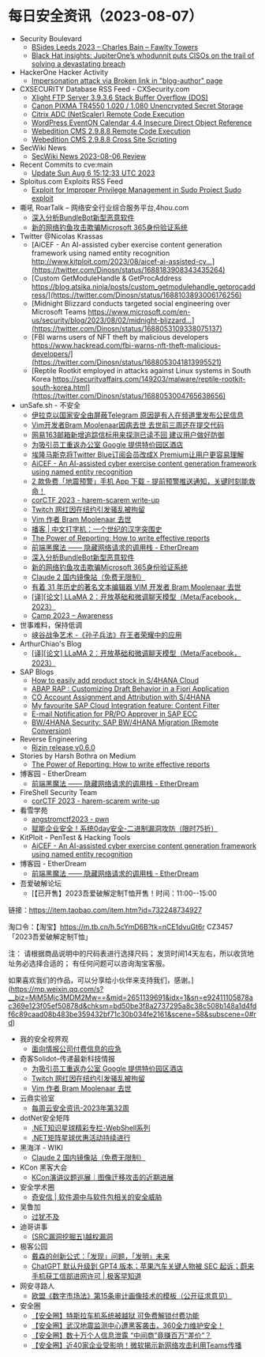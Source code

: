 # 每日安全资讯（2023-08-07）

- Security Boulevard
  - [BSides Leeds 2023 – Charles Bain –  Fawlty Towers](https://securityboulevard.com/2023/08/bsides-leeds-2023-charles-bain-fawlty-towers/)
  - [Black Hat insights: JupiterOne’s whodunnit puts CISOs on the trail of solving a devastating breach](https://securityboulevard.com/2023/08/black-hat-insights-jupiterones-whodunnit-puts-cisos-on-the-trail-of-solving-a-devastating-breach/)
- HackerOne Hacker Activity
  - [Impersonation attack via Broken link in "blog-author" page](https://hackerone.com/reports/1434246)
- CXSECURITY Database RSS Feed - CXSecurity.com
  - [Xlight FTP Server 3.9.3.6 Stack Buffer Overflow (DOS)](https://cxsecurity.com/issue/WLB-2023080032)
  - [Canon PIXMA TR4550 1.020 / 1.080 Unencrypted Secret Storage](https://cxsecurity.com/issue/WLB-2023080031)
  - [Citrix ADC (NetScaler) Remote Code Execution](https://cxsecurity.com/issue/WLB-2023080030)
  - [WordPress EventON Calendar 4.4 Insecure Direct Object Reference](https://cxsecurity.com/issue/WLB-2023080029)
  - [Webedition CMS 2.9.8.8 Remote Code Execution](https://cxsecurity.com/issue/WLB-2023080028)
  - [Webedition CMS 2.9.8.8 Cross Site Scripting](https://cxsecurity.com/issue/WLB-2023080027)
- SecWiki News
  - [SecWiki News 2023-08-06 Review](http://www.sec-wiki.com/?2023-08-06)
- Recent Commits to cve:main
  - [Update Sun Aug  6 15:12:33 UTC 2023](https://github.com/trickest/cve/commit/9c25c9d74128996d833c65a0070609c544318b8f)
- Sploitus.com Exploits RSS Feed
  - [Exploit for Improper Privilege Management in Sudo Project Sudo exploit](https://sploitus.com/exploit?id=4331D355-28DD-52B7-AE70-FBB2C3B7BC00&utm_source=rss&utm_medium=rss)
- 嘶吼 RoarTalk – 网络安全行业综合服务平台,4hou.com
  - [深入分析BundleBot新型恶意软件](https://www.4hou.com/posts/JKXg)
  - [新的网络钓鱼攻击欺骗Microsoft 365身份验证系统](https://www.4hou.com/posts/qpD7)
- Twitter @Nicolas Krassas
  - [AiCEF - An AI-assisted cyber exercise content generation framework using named entity recognition http://www.kitploit.com/2023/08/aicef-ai-assisted-cy...](https://twitter.com/Dinosn/status/1688183908343435264)
  - [Custom GetModuleHandle & GetProcAddress https://blog.atsika.ninja/posts/custom_getmodulehandle_getprocaddress/](https://twitter.com/Dinosn/status/1688103893006176256)
  - [Midnight Blizzard conducts targeted social engineering over Microsoft Teams https://www.microsoft.com/en-us/security/blog/2023/08/02/midnight-blizzard...](https://twitter.com/Dinosn/status/1688053109338075137)
  - [FBI warns users of NFT theft by malicious developers https://www.hackread.com/fbi-warns-nft-theft-malicious-developers/](https://twitter.com/Dinosn/status/1688053041813995521)
  - [Reptile Rootkit employed in attacks against Linux systems in South Korea https://securityaffairs.com/149203/malware/reptile-rootkit-south-korea.html](https://twitter.com/Dinosn/status/1688053004765638656)
- unSafe.sh - 不安全
  - [伊拉克以国家安全由屏蔽Telegram 原因是有人在频道里发布公民信息](https://buaq.net/go-173793.html)
  - [Vim开发者Bram Moolenaar因病去世 去世前三周还在提交代码](https://buaq.net/go-173794.html)
  - [网易163邮箱新增追踪信标用来探测已读不回 建议用户做好防御](https://buaq.net/go-173795.html)
  - [为吸引员工重返办公室 Google 提供特价园区酒店](https://buaq.net/go-173790.html)
  - [埃隆马斯克将Twitter Blue订阅会员改成X Premium让用户更容易理解](https://buaq.net/go-173796.html)
  - [AiCEF - An AI-assisted cyber exercise content generation framework using named entity recognition](https://buaq.net/go-173789.html)
  - [2 款免费「地震预警」手机 App 下载 - 提前预警推送通知，关键时刻能救命！](https://buaq.net/go-173798.html)
  - [corCTF 2023 - harem-scarem write-up](https://buaq.net/go-173799.html)
  - [Twitch 网红因在纽约引发骚乱被拘留](https://buaq.net/go-173791.html)
  - [Vim 作者 Bram Moolenaar 去世](https://buaq.net/go-173792.html)
  - [播客 | 中文打字机：一个世纪的汉字突围史](https://buaq.net/go-173788.html)
  - [The Power of Reporting: How to write effective reports](https://buaq.net/go-173787.html)
  - [前端黑魔法 —— 隐藏网络请求的调用栈 - EtherDream](https://buaq.net/go-173785.html)
  - [深入分析BundleBot新型恶意软件](https://buaq.net/go-173782.html)
  - [新的网络钓鱼攻击欺骗Microsoft 365身份验证系统](https://buaq.net/go-173783.html)
  - [Claude 2 国内镜像站（免费无限制）](https://buaq.net/go-173784.html)
  - [有着 31 年历史的著名文本编辑器 VIM 开发者 Bram Moolenaar 去世](https://buaq.net/go-173779.html)
  - [[译][论文] LLaMA 2：开放基础和微调聊天模型（Meta/Facebook，2023）](https://buaq.net/go-173797.html)
  - [Camp 2023 – Awareness](https://buaq.net/go-173781.html)
- 世事难料，保持低调
  - [峡谷战争艺术 -《孙子兵法》在王者荣耀中的应用](https://blog.csdn.net/ariesjzj/article/details/132121667)
- ArthurChiao's Blog
  - [[译][论文] LLaMA 2：开放基础和微调聊天模型（Meta/Facebook，2023）](https://arthurchiao.github.io/blog/llama2-paper-zh/)
- SAP Blogs
  - [How to easily add product stock in S/4HANA Cloud](https://blogs.sap.com/2023/08/06/how-to-easily-add-product-stock-in-s-4hana-cloud/)
  - [ABAP RAP : Customizing Draft Behavior in a Fiori Application](https://blogs.sap.com/2023/08/06/abap-rap-customizing-draft-behavior-in-a-fiori-application/)
  - [CO Account Assignment and Attribution with S/4HANA](https://blogs.sap.com/2023/08/06/co-account-assignment-and-attribution-with-s-4hana/)
  - [My favourite SAP Cloud Integration feature: Content Filter](https://blogs.sap.com/2023/08/06/my-favourite-sap-cloud-integration-feature-content-filter/)
  - [E-mail Notification for PR/PO Approver in SAP ECC](https://blogs.sap.com/2023/08/06/e-mail-notification-for-pr-po-approver-in-sap/)
  - [BW/4HANA Security: SAP BW/4HANA Migration (Remote Conversion)](https://blogs.sap.com/2023/08/06/bw-4hana-security-sap-bw-4hana-migration-remote-conversion/)
- Reverse Engineering
  - [Rizin release v0.6.0](https://www.reddit.com/r/ReverseEngineering/comments/15k1d6d/rizin_release_v060/)
- Stories by Harsh Bothra on Medium
  - [The Power of Reporting: How to write effective reports](https://hbothra22.medium.com/the-power-of-reporting-how-to-write-effective-reports-4034d6c87eca?source=rss-54fa249211d2------2)
- 博客园 - EtherDream
  - [前端黑魔法 —— 隐藏网络请求的调用栈 - EtherDream](https://www.cnblogs.com/index-html/p/hide-request-initiator.html)
- FireShell Security Team
  - [corCTF 2023 - harem-scarem write-up](https://fireshellsecurity.team/corctf2023-harem-scarem/)
- 看雪学苑
  - [angstromctf2023 - pwn](https://mp.weixin.qq.com/s?__biz=MjM5NTc2MDYxMw==&mid=2458511583&idx=1&sn=6213024c9aebe18308c20ef3d2fada61&chksm=b18ed85586f9514324faa57c8a240c4446c1fbd72b534f3b363df48f0c8d7728b40923ab4ed2&scene=58&subscene=0#rd)
  - [赋能企业安全！系统0day安全-二进制漏洞攻防（限时75折）](https://mp.weixin.qq.com/s?__biz=MjM5NTc2MDYxMw==&mid=2458511583&idx=2&sn=5abcbfe9689cc31587ec3fa07f5217d3&chksm=b18ed85586f951433532f6e06b1e342136c87c64b365e740d5b7428e53edc06be6f464b0524a&scene=58&subscene=0#rd)
- KitPloit - PenTest & Hacking Tools
  - [AiCEF - An AI-assisted cyber exercise content generation framework using named entity recognition](http://www.kitploit.com/2023/08/aicef-ai-assisted-cyber-exercise.html)
- 博客园 - EtherDream
  - [前端黑魔法 —— 隐藏网络请求的调用栈 - EtherDream](https://www.cnblogs.com/index-html/p/hide-request-initiator.html)
- 吾爱破解论坛
  - [【已开售】2023吾爱破解定制T恤开售！时间：11:00--15:00

链接：https://item.taobao.com/item.htm?id=732248734927

淘口令：【淘宝】https://m.tb.cn/h.5cYmD6B?tk=nCE1dvuGt6r CZ3457 「2023吾爱破解定制T恤」

注：
请根据商品说明中的尺码表进行选择尺码；
发货时间14天左右，所以收货地址务必选择合适的；
有任何问题可以咨询淘宝客服。

如果喜欢我们的作品，可以分享给小伙伴来支持我们，感谢。](https://mp.weixin.qq.com/s?__biz=MjM5Mjc3MDM2Mw==&mid=2651139691&idx=1&sn=e92411105878ac369e123f05ef50878d&chksm=bd50be3f8a2737295a8c38c508b148a1d4fdf6c89caad08b483be359432bf71c30b034fe2161&scene=58&subscene=0#rd)
- 我的安全视界观
  - [面向情报公司付费信息的应急](https://mp.weixin.qq.com/s?__biz=MzI3Njk2OTIzOQ==&mid=2247485338&idx=1&sn=794ae1cf2bb72f67429528a256157b8c&chksm=eb6c25e2dc1bacf48da84f1bc449629fb376400b3489ac0d71c464aa6360de6f6c68ae7cd8dd&scene=58&subscene=0#rd)
- 奇客Solidot–传递最新科技情报
  - [为吸引员工重返办公室 Google 提供特价园区酒店](https://www.solidot.org/story?sid=75718)
  - [Twitch 网红因在纽约引发骚乱被拘留](https://www.solidot.org/story?sid=75717)
  - [Vim 作者 Bram Moolenaar 去世](https://www.solidot.org/story?sid=75716)
- 云鼎实验室
  - [每周云安全资讯-2023年第32周](https://mp.weixin.qq.com/s?__biz=MzU3ODAyMjg4OQ==&mid=2247494987&idx=1&sn=3d81dace16736ba8f8c5ecd0a2a51227&chksm=fd7911cdca0e98db7cef10787d482b7106c3d59333c1be9c0a508b6306ec7f83a57b3b47b1b5&scene=58&subscene=0#rd)
- dotNet安全矩阵
  - [.NET知识星球精彩专栏-WebShell系列](https://mp.weixin.qq.com/s?__biz=MzUyOTc3NTQ5MA==&mid=2247488207&idx=1&sn=7e953a45c3a64a6aaa97796b753cbad6&chksm=fa5abc22cd2d3534fd9781db2499e528597b9704fa936411e15a8fa7fcf25456770e0a9aa7c1&scene=58&subscene=0#rd)
  - [.NET矩阵星球优惠活动持续进行](https://mp.weixin.qq.com/s?__biz=MzUyOTc3NTQ5MA==&mid=2247488207&idx=2&sn=826c9497733d28c9095a47c5e17a6db4&chksm=fa5abc22cd2d35342a275002efefeffeaeb5d295c57310a692ce140f68bf4f0c3445d27e8efb&scene=58&subscene=0#rd)
- 黑海洋 - WIKI
  - [Claude 2 国内镜像站（免费无限制）](https://blog.upx8.com/3748)
- KCon 黑客大会
  - [KCon演讲议题巡展｜图像迁移攻击的近期进展](https://mp.weixin.qq.com/s?__biz=MzIzOTAwNzc1OQ==&mid=2651136933&idx=1&sn=85ca7e138a4359c926a9d3e43344a908&chksm=f2c122c5c5b6abd3d18fdfa920a682d40a508675d2d597e26cc07c215a9ad8779b80ffc5da29&scene=58&subscene=0#rd)
- 安全学术圈
  - [奇安信 | 软件源中与软件包相关的安全威胁](https://mp.weixin.qq.com/s?__biz=MzU5MTM5MTQ2MA==&mid=2247489312&idx=1&sn=0a1488ea54a855294f646e2e9eba4b73&chksm=fe2ee8abc95961bd4aee85adaa7b76f6b4ebf05b192d764f6338a6e402eeda481e36a92780a6&scene=58&subscene=0#rd)
- 吴鲁加
  - [过犹不及](https://mp.weixin.qq.com/s?__biz=Mzg5NDY4ODM1MA==&mid=2247484472&idx=1&sn=dc616304b4f48e66364c7371650a2cd4&chksm=c01a8909f76d001fdb4c3993e4ceea0940c9f30069943b1bde06de357792476d7cb63f52832b&scene=58&subscene=0#rd)
- 迪哥讲事
  - [(SRC漏洞挖掘五)越权漏洞](https://mp.weixin.qq.com/s?__biz=MzIzMTIzNTM0MA==&mid=2247491326&idx=1&sn=9faefd1f7675cc5ee24b5771a14688d6&chksm=e8a6149ddfd19d8b9a843b88781af7882b8010c85b07c3c19895377527d9c34d1ee2bd381b20&scene=58&subscene=0#rd)
- 极客公园
  - [戴森的创新公式：「发现」问题，「发明」未来](https://mp.weixin.qq.com/s?__biz=MTMwNDMwODQ0MQ==&mid=2653005349&idx=1&sn=b56becde83ac18d5c37a15945fece67e&chksm=7e54db9349235285d7f1b066354d13ae9d3a3902cd48b02b3aba9643a2a4d378cd5df1a0c985&scene=58&subscene=0#rd)
  - [ChatGPT 默认升级到 GPT4 版本；苹果汽车关键人物被 SEC 起诉；蔚来手机获工信部进网许可 | 极客早知道](https://mp.weixin.qq.com/s?__biz=MTMwNDMwODQ0MQ==&mid=2653005348&idx=1&sn=94c040f40cda751d3cd3b75c9bf1b312&chksm=7e54db9249235284fef0fc07e8e2c66b203c46a37f8deacd124ae54df251ee5d6abdc05817dc&scene=58&subscene=0#rd)
- 网安寻路人
  - [欧盟《数字市场法》第15条审计画像技术的模板（公开征求意见）](https://mp.weixin.qq.com/s?__biz=MzIxODM0NDU4MQ==&mid=2247500189&idx=1&sn=bc7fffd862ab181718c701e670b6a85a&chksm=97e97c77a09ef5617e06ba387f2b5a5e36fabca954c456649a2081fa1f45d20265b7b4230258&scene=58&subscene=0#rd)
- 安全圈
  - [【安全圈】特斯拉车机系统被越狱 可免费解锁付费功能](https://mp.weixin.qq.com/s?__biz=MzIzMzE4NDU1OQ==&mid=2652041383&idx=1&sn=dbd7fd0f1fa42c428e763fb0e0dd4f6c&chksm=f36fdce7c41855f1e0a31747f4dca40c52da6f6349ab957ddafae0e9cd57d93cb78029548007&scene=58&subscene=0#rd)
  - [【安全圈】武汉地震监测中心遭黑客袭击，360全力维护安全！](https://mp.weixin.qq.com/s?__biz=MzIzMzE4NDU1OQ==&mid=2652041383&idx=2&sn=db50b0447574cac8a06833de3ea3b5aa&chksm=f36fdce7c41855f184ad0ee7a3ab6c3ff2c9d1e322e493743de3e68303ec657795eb2497b02d&scene=58&subscene=0#rd)
  - [【安全圈】数十万个人信息泄露 “中间商”竟赚百万“差价”？](https://mp.weixin.qq.com/s?__biz=MzIzMzE4NDU1OQ==&mid=2652041383&idx=3&sn=007f24a7d3d639df2749b855df8b644d&chksm=f36fdce7c41855f1bbcbb746ccd2df65b9918b6057670b41e66a5554760d2205a7acef0dc5a3&scene=58&subscene=0#rd)
  - [【安全圈】近40家企业受影响！微软揭示新网络攻击利用Teams传播](https://mp.weixin.qq.com/s?__biz=MzIzMzE4NDU1OQ==&mid=2652041383&idx=4&sn=bc71f317b43409cc866ebb4b990784c7&chksm=f36fdce7c41855f1279277701cb64c67f50be6054863707624377c01991f863a6abbcaca4415&scene=58&subscene=0#rd)
